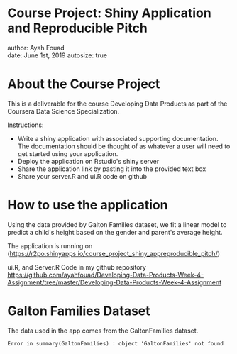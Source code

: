 Course Project: Shiny Application and Reproducible Pitch
========================================================
author: Ayah Fouad      
date: June 1st, 2019
autosize: true

About the Course Project
========================================================

This is a deliverable for the course Developing Data Products as part of the Coursera Data Science Specialization.

Instructions:

- Write a shiny application with associated supporting documentation. The documentation should be thought of as whatever a user will need to get started using your application.
- Deploy the application on Rstudio's shiny server
- Share the application link by pasting it into the provided text box
- Share your server.R and ui.R code on github

How to use the application
========================================================

Using the data provided by Galton Families dataset, we fit a linear model to predict a child's height based on the gender and parent's average height.

The application is running on (https://r2po.shinyapps.io/course_project_shiny_appreproducible_pitch/)

ui.R, and Server.R Code in my github repository https://github.com/ayahfouad/Developing-Data-Products-Week-4-Assignment/tree/master/Developing-Data-Products-Week-4-Assignment

Galton Families Dataset
========================================================
The data used in the app comes from the GaltonFamilies dataset.





```
Error in summary(GaltonFamilies) : object 'GaltonFamilies' not found
```

